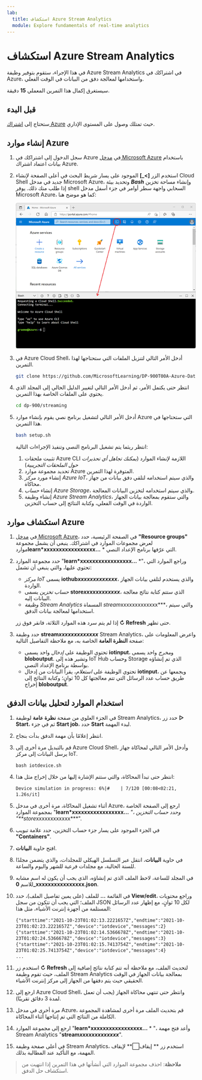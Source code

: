 ```yaml
---
lab:
  title: استكشاف Azure Stream Analytics
  module: Explore fundamentals of real-time analytics
---
```


# <a name="explore-azure-stream-analytics"></a>استكشاف Azure Stream Analytics

في هذا الإجراء، ستقوم بتوفير وظيفة Azure Stream Analytics في اشتراكك في Azure، واستخدامها لمعالجة دفق من البيانات في الوقت الفعلي.

سيستغرق إكمال هذا التمرين المعملي **15** دقيقة.

## <a name="before-you-start"></a>قبل البدء

ستحتاج إلى [اشتراك Azure](https://azure.microsoft.com/free) حيث تمتلك وصول على المستوى الإداري.

## <a name="create-azure-resources"></a>إنشاء موارد Azure

1. سجل الدخول إلى اشتراكك في Azure في [مدخل Microsoft Azure](https://portal.azure.com) باستخدام بيانات اعتماد اشتراك Azure.

1. استخدم الزر **[\>_]** الموجود على يسار شريط البحث في أعلى الصفحة لإنشاء Cloud Shell جديد في مدخل Microsoft Azure، وتحديد بيئة ***Bash*** وإنشاء مساحة تخزين إذا طلب منك ذلك. يوفر shell السحابي واجهة سطر أوامر في جزء أسفل مدخل Microsoft Azure، كما هو موضح هنا:

    ![مدخل Microsoft Azure مع جزء shell سحابي](./images/cloud-shell.png)

1. في Azure Cloud Shell، أدخل الأمر التالي لتنزيل الملفات التي ستحتاجها لهذا التمرين.

    ```bash
    git clone https://github.com/MicrosoftLearning/DP-900T00A-Azure-Data-Fundamentals dp-900
    ```

1. انتظر حتى يكتمل الأمر، ثم أدخل الأمر التالي لتغيير الدليل الحالي إلى المجلد الذي يحتوي على الملفات الخاصة بهذا التمرين.

    ```bash
    cd dp-900/streaming
    ```

1. أدخل الأمر التالي لتشغيل برنامج نصي يقوم بإنشاء موارد Azure التي ستحتاجها في هذا التمرين.

    ```bash
    bash setup.sh
    ```

    انتظر ريثما يتم تشغيل البرنامج النصي وتنفيذ الإجراءات التالية:

    1. تثبيت ملحقات Azure CLI اللازمة لإنشاء الموارد (*يمكنك تجاهل أي تحذيرات حول الملحقات التجريبية*)
    1. تحديد مجموعة موارد Azure المتوفرة لهذا التمرين.
    1. إنشاء مورد *مركز Azure IoT*، والذي سيتم استخدامه لتلقي دفق بيانات من جهاز محاكاة.
    1. إنشاء *حساب Azure Storage*، والذي سيتم استخدامه لتخزين البيانات المعالجة.
    1. إنشاء وظيفة *Azure Stream Analytics*، والتي ستقوم بمعالجة بيانات الجهاز الواردة في الوقت الفعلي، وكتابة النتائج إلى حساب التخزين.

## <a name="explore-the-azure-resources"></a>استكشاف موارد Azure

1. في [مدخل Microsoft Azure](https://portal.azure.com?azure-portal=true)، في الصفحة الرئيسية، حدد **"Resource groups"** لعرض مجموعات الموارد في اشتراكك. ينبغي أن يشمل مجموعة موارد**learn*xxxxxxxxxxxxxxxxx...** * التي عرّفها برنامج الإعداد النصي.
2. حدد مجموعة الموارد "**learn*xxxxxxxxxxxxxxxxx...** *"، وراجع الموارد التي تحتوي عليها، والتي ينبغي أن تشمل:
    - *مركز IoT* يسمى **iothub*xxxxxxxxxxxxx***، والذي يستخدم لتلقي بيانات الجهاز الواردة.
    - *حساب تخزين* يسمى **store*xxxxxxxxxxxx***، الذي ستتم كتابة نتائج معالجة البيانات إليه.
    - *وظيفة Stream Analytics* المسماة *stream*xxxxxxxxxxxxx***، والتي سيتم استخدامها لمعالجة بيانات الدفق.

    إذا لم يتم سرد هذه الموارد الثلاثة، فانقر فوق زر **&#8635; Refresh** حتى تظهر.

 3. حدد وظيفة **stream*xxxxxxxxxxxxx*** Stream Analytics، واعرض المعلومات على صفحة **النظرة العامة** الخاصة به، مع ملاحظة التفاصيل التالية:
    - تحتوي الوظيفة على *إدخال* واحد يسمى **iotinput**، و*مخرج* واحد يسمى **bloboutput**. وتشير هذه إلى IoT Hub وحساب Storage الذي تم إنشاؤه بواسطة برنامج الإعداد النصي.
    - تحتوي الوظيفة على *استعلام*، يقرأ البيانات من إدخال **iotinput**، ويجمعها عن طريق حساب عدد الرسائل التي تتم معالجتها كل 10 ثوانٍ؛ وكتابة النتائج إلى إخراج **bloboutput**.

## <a name="use-the-resources-to-analyze-streaming-data"></a>استخدام الموارد لتحليل بيانات الدفق

1. في الجزء العلوي من صفحة **نظرة عامة** لوظيفة Stream Analytics، حدد زر **&#9655; Start**، ثم في جزء **Start job**، حدد **Start** لبدء المهمة.
2. انتظر إعلامًا بأن مهمة الدفق بدأت بنجاح.
3. قم بالتبديل مرة أخرى إلى Azure Cloud Shell، وأدخل الأمر التالي لمحاكاة جهاز يرسل البيانات إلى مركز IoT.

    ```
    bash iotdevice.sh
    ```

4. انتظر حتى تبدأ المحاكاة، والتي ستتم الإشارة إليها من خلال إخراج مثل هذا:

    ```
    Device simulation in progress: 6%|#    | 7/120 [00:08<02:21, 1.26s/it]
    ```

5. أثناء تشغيل المحاكاة، مرة أخرى في مدخل Azure، ارجع إلى الصفحة الخاصة بمجموعة الموارد "**learn*xxxxxxxxxxxxxxxxx...** *"، وحدد حساب التخزين "**store*xxxxxxxxxxxx***".
6. في الجزء الموجود على يسار جزء حساب التخزين، حدد علامة تبويب **"Containers"**.
7. افتح حاوية **البيانات**.
8. في حاوية **البيانات**، انتقل عبر التسلسل الهيكلي للمجلدات، والذي يتضمن مجلدًا للسنة الحالية، مع مجلدات فرعية للشهر واليوم والساعة.
9. في المجلد للساعة، لاحظ الملف الذي تم إنشاؤه، الذي يجب أن يكون له اسم مشابه للاسم **0_xxxxxxxxxxxxxxxx.json**.
10. في القائمة **...** للملف (على يمين تفاصيل الملف)، حدد **View/edit**، وراجع محتويات الملف؛ التي يجب أن تتكون من سجل JSON لكل 10 ثوانٍ، مع إظهار عدد الرسائل المستلمة من أجهزة إنترنت الأشياء، مثل هذا:

    ```
    {"starttime":"2021-10-23T01:02:13.2221657Z","endtime":"2021-10-23T01:02:23.2221657Z","device":"iotdevice","messages":2}
    {"starttime":"2021-10-23T01:02:14.5366678Z","endtime":"2021-10-23T01:02:24.5366678Z","device":"iotdevice","messages":3}
    {"starttime":"2021-10-23T01:02:15.7413754Z","endtime":"2021-10-23T01:02:25.7413754Z","device":"iotdevice","messages":4}
    ...
    ```

11. استخدم زر **&#8635; Refresh** لتحديث الملف، مع ملاحظة أنه تتم كتابة نتائج إضافية إلى الملف، حيث تقوم وظيفة Stream Analytics بمعالجة بيانات الجهاز في الوقت الحقيقي حيث يتم دفقها من الجهاز إلى مركز إنترنت الأشياء.
12. ارجع إلى Azure Cloud Shell، وانتظر حتى تنتهي محاكاة الجهاز (يجب أن تعمل لمدة 3 دقائق تقريبًا).
13. مرة أخرى في مدخل Azure، قم بتحديث الملف مرة أخرى لمشاهدة المجموعة الكاملة من النتائج التي تم إنتاجها أثناء المحاكاة.
14. ارجع إلى مجموعة الموارد "**learn*xxxxxxxxxxxxxxxxx...** * "، وأعد فتح مهمة Stream Analytics "**stream*xxxxxxxxxxxxx***".
15. في أعلى صفحة وظيفة Stream Analytics، استخدم زر ** إيقاف&#11036;** لإيقاف المهمة، مع التأكيد عند المطالبة بذلك.

> **ملاحظة**: احذف مجموعة الموارد التي أنشأتها في هذا التمرين إذا انتهيت من استكشاف حل الدفق.
